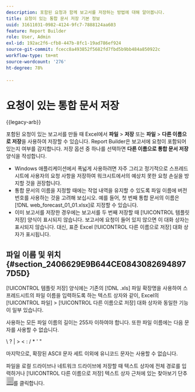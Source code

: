 ```yaml
---
description: 포함된 요청과 함께 보고서를 저장하는 방법에 대해 알아봅니다.
title: 요청이 있는 통합 문서 저장 기본 정보
uuid: 31611031-0982-4124-9fc7-7888124aa603
feature: Report Builder
role: User, Admin
exl-id: 192ac2f6-cfb8-447b-8fc1-19ad786ef924
source-git-commit: fcecc8a493852f5682fd7fbd5b9bb484a850922c
workflow-type: tm+mt
source-wordcount: '276'
ht-degree: 78%

---
```


# 요청이 있는 통합 문서 저장

{{legacy-arb}}

포함된 요청이 있는 보고서를 만들 때 Excel에서 **파일** > **저장** 또는 **파일** > **다른 이름으로 저장**&#x200B;을 사용하여 저장할 수 있습니다. Report Builder은 보고서에 요청이 포함되어 있는지 여부를 감지합니다. 저장 옵션 중 하나를 선택하면 **다른 이름으로 통합 문서 저장** 양식을 작성합니다.

* Windows 애플리케이션에서 폭넓게 사용하려면 자주 그리고 정기적으로 스프레드시트에 사용자의 요청 사항을 저장하여 워크시트에서의 예상치 못한 요청 손실을 방지할 것을 권장합니다.
* 통합 문서의 이름을 지정할 때에는 작업 내역을 유지할 수 있도록 파일 이름에 버전 번호를 사용하는 것을 고려해 보십시오. 예를 들어, 첫 번째 통합 문서의 이름은 [!DNL web_forecast_01_01.xlsx]로 지정할 수 있습니다.
* 이미 보고서를 저장한 경우에는 보고서를 두 번째 저장할 때 [!UICONTROL 템플릿 저장] 양식이 표시되지 않습니다. 보고서에 요청이 들어 있지 않으면 이 대화 상자는 표시되지 않습니다. 대신, 표준 Excel [!UICONTROL 다른 이름으로 저장] 대화 상자가 표시됩니다.

## 파일 이름 및 위치 {#section_2406629E9B644CE08430826948977D5D}

[!UICONTROL 템플릿 저장] 양식에는 기존의 [!DNL .xls] 파일 확장명을 사용하여 스프레드시트의 파일 이름을 입력하도록 하는 텍스트 상자와 같이, Excel의 [!UICONTROL 파일] > [!UICONTROL 다른 이름으로 저장] 대화 상자와 동일한 기능이 일부 있습니다.

사용하는 모든 파일 이름의 길이는 255자 이하여야 합니다. 또한 파일 이름에는 다음 문자를 사용할 수 없습니다.

\ ? | > &lt; : / &#42; &#39; &quot;

마지막으로, 확장된 ASCII 문자 세트 이외에 유니코드 문자는 사용할 수 없습니다.

파일을 로컬 드라이브나 네트워크 드라이브에 저장할 때 텍스트 상자에 전체 경로를 입력하거나 [!UICONTROL 다른 이름으로 저장] 텍스트 상자 근처에 있는 찾아보기 단추 ![browse_button.gif](assets/browse_button.gif)를 클릭합니다.
